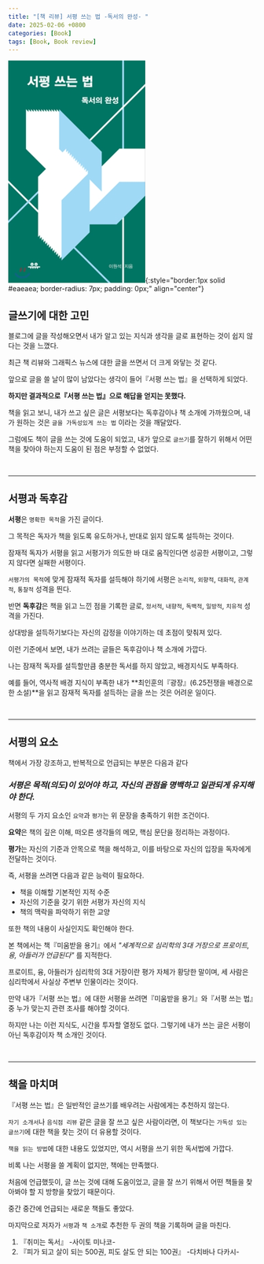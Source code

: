 ```yaml
---
title: "[책 리뷰] 서평 쓰는 법 -독서의 완성- "
date: 2025-02-06 +0800
categories: [Book]
tags: [Book, Book review]
---
```


![Desktop View](/assets/img/Book/book5.png){:style="border:1px solid #eaeaea; border-radius: 7px; padding: 0px;" align="center"}

## **글쓰기에 대한 고민**

블로그에 글을 작성해오면서 내가 알고 있는 지식과 생각을 글로 표현하는 것이 쉽지 않다는 것을 느꼈다.

최근 책 리뷰와 그래픽스 뉴스에 대한 글을 쓰면서 더 크게 와닿는 것 같다.

앞으로 글을 쓸 날이 많이 남았다는 생각이 들어『서평 쓰는 법』을 선택하게 되었다.

**하지만 결과적으로『서평 쓰는 법』으로 해답을 얻지는 못했다.**

책을 읽고 보니, 내가 쓰고 싶은 글은 서평보다는 독후감이나 책 소개에 가까웠으며, 내가 원하는 것은 `글을 가독성있게 쓰는 법` 이라는 것을 깨달았다.

그럼에도 책이 글을 쓰는 것에 도움이 되었고, 내가 앞으로 `글쓰기`를 잘하기 위해서 어떤 책을 찾아야 하는지 도움이 된 점은 부정할 수 없었다.

<br>

---

## **서평과 독후감**

**서평**은 `명확한 목적`을 가진 글이다.

그 목적은 독자가 책을 읽도록 유도하거나, 반대로 읽지 않도록 설득하는 것이다.

잠재적 독자가 서평을 읽고 서평가가 의도한 바 대로 움직인다면 성공한 서평이고, 그렇지 않다면 실패한 서평이다.

`서평가의 목적`에 맞게 잠재적 독자를 설득해야 하기에 서평은 `논리적`, `외향적`, `대화적`, `관계적`, `통찰적` 성격을 띈다. 

반면 **독후감**은 책을 읽고 느낀 점을 기록한 글로, `정서적`, `내향적`, `독백적`, `일방적`, `치유적` 성격을 가진다.

상대방을 설득하기보다는 자신의 감정을 이야기하는 데 초점이 맞춰져 있다.

이런 기준에서 보면, 내가 쓰려는 글들은 독후감이나 책 소개에 가깝다.

나는 잠재적 독자를 설득할만큼 충분한 독서를 하지 않았고, 배경지식도 부족하다.

예를 들어, 역사적 배경 지식이 부족한 내가 **최인훈의『광장』(6.25전쟁을 배경으로 한 소설)**을 읽고 잠재적 독자를 설득하는 글을 쓰는 것은 어려운 일이다.

<br>

---

## **서평의 요소**

책에서 가장 강조하고, 반복적으로 언급되는 부분은 다음과 같다

### *서평은 목적(의도)이 있어야 하고, 자신의 관점을 명백하고 일관되게 유지해야 한다.*

서평의 두 가지 요소인 `요약`과 `평가`는 위 문장을 충족하기 위한 조건이다.

**요약**은 책의 깊은 이해, 떠오른 생각들의 메모, 핵심 문단을 정리하는 과정이다. 

**평가**는 자신의 기준과 안목으로 책을 해석하고, 이를 바탕으로 자신의 입장을 독자에게 전달하는 것이다.

즉, 서평을 쓰려면 다음과 같은 능력이 필요하다.
- 책을 이해할 기본적인 지적 수준
- 자신의 기준을 갖기 위한 서평가 자신의 지식
- 책의 맥락을 파악하기 위한 교양

또한 책의 내용이 사실인지도 확인해야 한다. 

본 책에서는 책『미움받을 용기』에서 *"세계적으로 심리학의 3대 거장으로 프로이트, 융, 아들러가 언급된다"* 를 지적한다.

프로이트, 융, 아들러가 심리학의 3대 거장이란 평가 자체가 황당한 말이며, 세 사람은 심리학에서 사실상 주변부 인물이라는 것이다.

만약 내가『서평 쓰는 법』에 대한 서평을 쓰려면『미움받을 용기』와『서평 쓰는 법』중 누가 맞는지 관련 조사를 해야할 것이다.

하지만 나는 이런 지식도, 시간을 투자할 열정도 없다. 그렇기에 내가 쓰는 글은 서평이 아닌 독후감이자 책 소개인 것이다.

<br>

---

## **책을 마치며**

『서평 쓰는 법』은 일반적인 글쓰기를 배우려는 사람에게는 추천하지 않는다.

`자기 소개서`나 `음식점 리뷰` 같은 글을 잘 쓰고 싶은 사람이라면, 이 책보다는 `가독성 있는 글쓰기`에 대한 책을 찾는 것이 더 유용할 것이다.

`책을 읽는 방법`에 대한 내용도 있었지만, 역시 서평을 쓰기 위한 독서법에 가깝다. 

비록 나는 서평을 쓸 계획이 없지만, 책에는 만족했다.

처음에 언급했듯이, 글 쓰는 것에 대해 도움이었고, 글을 잘 쓰기 위해서 어떤 책들을 찾아봐야 할 지 방향을 찾았기 때문이다.

중간 중간에 언급되는 새로운 책들도 좋았다.

마지막으로 저자가 `서평`과 `책 소개`로 추천한 두 권의 책을 기록하며 글을 마친다.

1. 『취미는 독서』 -사이토 미나코-
2. 『피가 되고 살이 되는 500권, 피도 살도 안 되는 100권』 -다치바나 다카시-










